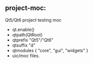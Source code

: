 ## project-moc:

Qt5/Qt6 project testing moc

- qt.enable()
- qtpath(QtRoot)
- qtprefix "Qt5"/"Qt6"
- qtsuffix "d"
- qtmodules { "core", "gui", "widgets" }
- uic/moc files.
